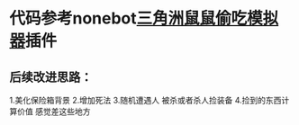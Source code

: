 # 代码参考nonebot[三角洲鼠鼠偷吃模拟器](https://github.com/Alpaca4610/nonebot_plugin_deltaforce_simulator)插件
## 后续改进思路：
1.美化保险箱背景
2.增加死法
3.随机遭遇人 被杀或者杀人捡装备
4.捡到的东西计算价值
感觉差这些地方
